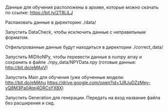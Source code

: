 Данные для обучения расположены в архиве, которые можно скачать по ссылке: https://bit.ly/2T8LiLJ

Распаковать данные в директорию ./data/

Запустить DataCheck, чтобы исключить данные с неправильным форматом.

Отфильтрованные данные будут находиться в директории ./correct_data/

Запустить MIDItoNPy, чтобы перевести данные в numpy array и сохранить в файле ./npy_data/NPYData.npy (готовые данные: http://bit.do/eMAxV)

Запустить Main для обучения (уже обученные модели: http://bit.do/eMAhu https://drive.google.com/open?id=1JRJuDZzMey-vQ8M3Pa0Atej4DRCsYX8X)

Запустить Generation для генерации. Передать на вход название файла без расширения и сид.
